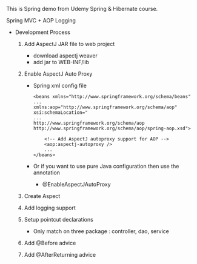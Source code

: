 This is Spring demo from Udemy Spring & Hibernate course. 

Spring MVC + AOP Logging
- Development Process
    1. Add AspectJ JAR file to web project
        - download aspectj weaver
        - add jar to WEB-INF/lib

    2. Enable AspectJ Auto Proxy
        - Spring xml config file

            ```
            <beans xmlns="http://www.springframework.org/schema/beans"
            ...
            xmlns:aop="http://www.springframework.org/schema/aop"
            xsi:schemaLocation="
            ...
            http://www.springframework.org/schema/aop
            http://www.springframework.org/schema/aop/spring-aop.xsd">

                <!-- Add AspectJ autoproxy support for AOP -->
                <aop:aspectj-autoproxy />
                ...
            </beans>
            ```

        - Or if you want to use pure Java configuration then use the annotation
            - @EnableAspectJAutoProxy

    3. Create Aspect
    1. Add logging support
    2. Setup pointcut declarations
        - Only match on three package : controller, dao, service
    3. Add @Before advice
    4. Add @AfterReturning advice